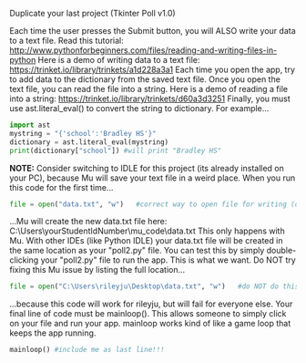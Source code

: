 Duplicate your last project (Tkinter Poll v1.0)

Each time the user presses the Submit button, you will ALSO write your data to a text file. Read this tutorial: http://www.pythonforbeginners.com/files/reading-and-writing-files-in-python Here is a demo of writing data to a text file: https://trinket.io/library/trinkets/a1d228a3a1 
Each time you open the app, try to add data to the dictionary from the saved text file. Once you open the text file, you can read the file into a string. Here is a demo of reading a file into a string: https://trinket.io/library/trinkets/d60a3d3251 Finally, you must use ast.literal_eval() to convert the string to dictionary. For example...
``` python
import ast
mystring = "{'school':'Bradley HS'}"
dictionary = ast.literal_eval(mystring)
print(dictionary["school"]) #will print "Bradley HS"
```
**NOTE:** Consider switching to IDLE for this project (its already installed on your PC), because Mu will save your text file in a weird place. When you run this code for the first time...
```python
file = open("data.txt", "w")   #correct way to open file for writing (or create new file)
```
...Mu will create the new data.txt file here: C:\Users\yourStudentIdNumber\mu_code\data.txt This only happens with Mu. With other IDEs (like Python IDLE) your data.txt file will be created in the same location as your "poll2.py" file. You can test this by simply double-clicking your "poll2.py" file to run the app. This is what we want.
Do NOT try fixing this Mu issue by listing the full location...
```python
file = open("C:\Users\rileyju\Desktop\data.txt", "w")   #do NOT do this
```
...because this code will work for rileyju, but will fail for everyone else.
Your final line of code must be mainloop(). This allows someone to simply click on your file and run your app. mainloop works kind of like a game loop that keeps the app running.
```python
mainloop() #include me as last line!!!
```
